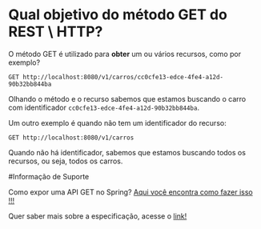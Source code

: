 # Qual objetivo do método GET do REST \ HTTP?

O método GET é utilizado para **obter** um ou vários recursos, como por exemplo?

```
GET http://localhost:8080/v1/carros/cc0cfe13-edce-4fe4-a12d-90b32bb844ba
```

Olhando o método e o recurso sabemos que estamos buscando o carro com identificador `cc0cfe13-edce-4fe4-a12d-90b32bb844ba`.

Um outro exemplo é quando não tem um identificador do recurso:

```
GET http://localhost:8080/v1/carros
```

Quando não há identificador, sabemos que estamos buscando todos os recursos, ou seja, todos os carros.

#Informação de Suporte

Como expor uma API GET no Spring? [Aqui você encontra como fazer isso !!!](../informacao_suporte/spring-get-api.md)

Quer saber mais sobre a especificação, acesse o [link!](https://tools.ietf.org/html/rfc7231#section-4.3.1)